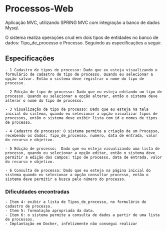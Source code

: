 # Processos-Web

Aplicação MVC, utilizando SPRING MVC com integração  a banco de dados Mysql.

O sistema realiza operações crud em dois tipos de entidades no banco de dados: Tipo_de_processo e Processo. Seguindo as especificações a seguir.

## Especificações

    - 1 Cadastro de tipos de processo: Dado que eu esteja visualizando o formulário de cadastro de tipo de processo. Quando eu selecionar a opção salvar. Então o sistema deve registrar o nome do tipo de processo.

    - 2 Edição de tipo de processo: Dado que eu esteja editando um tipo de processo. Quando eu selecionar a opção alterar, então o sistema deve alterar o nome do tipo de processo.

    - 3 Visualização de tipo de processo: Dado que eu esteja na tela inicial do sistema, quando eu selecionar a opção visualizar tipos de processos, então o sistema deve exibir lista com id e nomes de tipos de processo.

    - 4 Cadastro de processo: O sistema permite a criação de um Processo, recebendo os dados: Tipo_de_processo, numero, data de entrada, valor do recurso e objetivo.
    
    - 5 Edição de processo:  Dado que eu esteja visualizando uma lista de processo, quando eu selecionar a opção editar, então o sistema deve permitir a edição dos campos: tipo de processo, data de entrada, valor do recurso e objetivo.

    - 6 Consulta de processo: Dado que eu esteja na página inicial do sistema quando eu selecionar a opção consultar processo, então o sistema deve permitir a busca pelo número do processo.

### Dificuldades encontradas

    - Item 4: exibir a lista de Tipos_de_processo, no formulário de cadastro de processo. 
    - Item 5: formatação apropriada da data. 
    - Item 6: o sistema permite a consulta de dados a partir de uma lista de processos. 
    - Implantação em Docker, infelizmente não consegui realizar 
